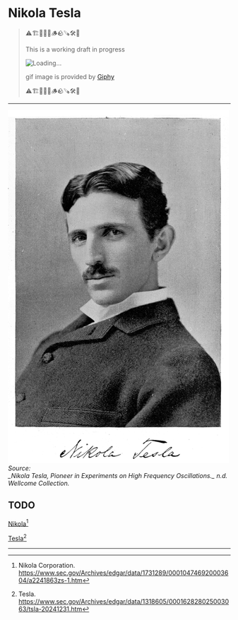 # Nikola Tesla


> ⚠️🏗️🚧🦺🧱🪵🪨🪚🛠️👷
> 
> This is a working draft in progress
> 
> ![Loading...](https://media2.giphy.com/media/v1.Y2lkPTc5MGI3NjExMXVjejV3dnVjc2o5MXd3eXBvcDR1cHlzbHQ1Z2R6YjY0ZHpmdjJ6OCZlcD12MV9pbnRlcm5hbF9naWZfYnlfaWQmY3Q9Zw/hL9q5k9dk9l0wGd4e0/giphy.gif)
>
> gif image is provided by [Giphy](https://giphy.com)
> 
> ⚠️🏗️🚧🦺🧱🪵🪨🪚🛠️👷


----


<!-- ![NikolaTesla](https://jstor.org/stable/community.36635498) -->

<!-- ![NikolaTesla](https://www-jstor-org.lib-proxy.fullerton.edu/stable/community.36635498?searchText=&searchUri=%2Faction%2FdoBasicSearch%3FQuery%3DTesla%26so%3Drel&ab_segments=0%2Fbasic_search_gsv2%2Fcontrol&searchKey=&refreqid=fastly-default%3Ae65c603f1d51d0aef4bde413f13644e0&initiator=recommender) -->

<!-- Option 1:
![Nikola_Tesla](./ASSETS/Nikola_Tesla.jpg)

> Source: 
> _Nikola Tesla, Pioneer in Experiments on High Frequency Oscillations._ n.d. Wellcome Collection. https://jstor.org/stable/community.36635498. -->

<!-- Option 2 -->
<img alt="Loading…" src="./ASSETS/Nikola_Tesla.jpg" width="500" height="800"/>
<br/>
<em>Source:<br/> _Nikola Tesla, Pioneer in Experiments on High Frequency Oscillations._ n.d. Wellcome Collection. <a https://jstor.org/stable/community.36635498</a></em>



<!-- 
https://www-jstor-org.lib-proxy.fullerton.edu/stable/community.36635498?searchText=&searchUri=%2Faction%2FdoBasicSearch%3FQuery%3DTesla%26so%3Drel&ab_segments=0%2Fbasic_search_gsv2%2Fcontrol&searchKey=&refreqid=fastly-default%3Ae65c603f1d51d0aef4bde413f13644e0&initiator=recommender -->



<!-- TODO -->


<!-- 
NIKOLA COPORATION:
https://www.sec.gov/Archives/edgar/data/1731289/000104746920003604/a2241863zs-1.htm -->

## TODO
[Nikola](https://www.sec.gov/Archives/edgar/data/1731289/000104746920003604/a2241863zs-1.htm)[^Nikola]


[Tesla](https://www.sec.gov/Archives/edgar/data/1318605/000162828025003063/tsla-20241231.htm)[^Tesla]

<!-- 
Tesla compay 
https://www.sec.gov/Archives/edgar/data/1318605/000162828025003063/tsla-20241231.htm 
https://ir.tesla.com/sec-filings
https://ir.tesla.com/_flysystem/s3/sec/000119312512081990/d279413d10k.html
https://ir.tesla.com/_flysystem/s3/sec/000162828025002993/tsla-20250129-gen.pdf
https://ir.tesla.com/_flysystem/s3/sec/000110465924071439/tm2413800d31_8k-gen.pdf
https://ir.tesla.com/_flysystem/s3/sec/000095017023001409/tsla-20221231-gen.pdf
https://ir.tesla.com/_flysystem/s3/sec/000095017021002253/tsla-20210930-gen.pdf
https://ir.tesla.com/_flysystem/s3/sec/000156459021004599/tsla-10k_20201231-gen.pdf
https://ir.tesla.com/sec-filings?field_nir_sec_form_group_target_id%5B%5D=491&field_nir_sec_date_filed_value=&items_per_page=10
https://ir.tesla.com/sec-filings?page=%2C11
https://ir.tesla.com/sec-filings?page=%2C1


https://www.tesla.com/models/design#overview
https://www.tesla.com/cybertruck/design#overview
https://www.tesla.com/cybertruck
https://www.tesla.com/en_ca/cybertruck
https://www.tesla.com/nl_nl/models



https://en.wikipedia.org/wiki/Tesla_Roadster_(second_generation)
https://en.wikipedia.org/wiki/Elon_Musk



https://www.sec.gov/edgar/browse/?CIK=1826018&owner=include
https://www.sec.gov/edgar/browse/?CIK=0001865429
https://www.sec.gov/enforcement-litigation/litigation-releases/lr-26219
https://www.sec.gov/newsroom/press-releases/2018-219


https://www.sec.gov/Archives/edgar/data/1318605/000110465924053333/tm2326076d14_def14a.pdf
https://www.sec.gov/edgar/browse/?CIK=0002040288
https://www.sec.gov/Archives/edgar/data/1318605/000119312523094100/d440358dars.pdf

https://www.sec.gov/Archives/edgar/data/1318605/000119312510017054/ds1.htm
https://www.sec.gov/edgar/browse/?CIK=0001318605
https://www.sec.gov/Archives/edgar/data/1318605/000156459021004599/tsla-10k_20201231.htm
https://www.sec.gov/Archives/edgar/data/1318605/000095017022000796/tsla-20211231.htm
https://www.sec.gov/Archives/edgar/data/1318605/000156459021058953/tsla-8k_20211201.htm
https://www.sec.gov/Archives/edgar/data/1318605/000162828024043486/tsla-20240930.htm
https://www.sec.gov/Archives/edgar/data/1318605/000156459015001031/tsla-10k_20141231.htm
https://www.sec.gov/Archives/edgar/data/1318605/000156459021045926/tsla-def14a_20210826.htm
https://www.sec.gov/Archives/edgar/data/1318605/000162828025018911/tsla-20250331.htm
https://www.sec.gov/Archives/edgar/data/1318605/000156459018002956/tsla-10k_20171231.htm
https://www.sec.gov/Archives/edgar/data/1318605/000156459021022604/tsla-10ka_20201231.htm
https://www.sec.gov/Archives/edgar/data/1318605/000156459017003118/tsla-10k_20161231.htm
https://www.sec.gov/Archives/edgar/data/1318605/000156459019003165/tsla-10k_20181231.htm
https://www.sec.gov/Archives/edgar/data/1318605/000162828024002390/tsla-20231231.htm
https://www.sec.gov/Archives/edgar/data/1318605/000095017023033872/tsla-20230630.htm
https://www.sec.gov/Archives/edgar/data/1318605/000156459016013195/tsla-10k_20151231.htm
https://www.sec.gov/Archives/edgar/data/1318605/000110465924048040/tm2326076d13_pre14a.htm
https://www.sec.gov/Archives/edgar/data/1318605/000156459020004475/tsla-10k_20191231.htm
https://www.sec.gov/Archives/edgar/data/1318605/000162828024017503/tsla-20240331.htm
https://www.sec.gov/Archives/edgar/data/1318605/000119312516596657/d185970d424b5.htm
https://www.sec.gov/Archives/edgar/data/1318605/000119312513096241/d452995d10k.htm
https://www.sec.gov/Archives/edgar/data/1318605/000110465924070473/tm2413800d25_defa14a.htm
https://www.sec.gov/Archives/edgar/data/1318605/000156459022022992/tsla-pre14a_20220804.htm
https://www.sec.gov/Archives/edgar/data/1318605/000119312518035345/d524719ddef14a.htm
https://www.sec.gov/Archives/edgar/data/1318605/000110465924071439/tm2413800d31_8k.htm
https://www.sec.gov/Archives/edgar/data/1318605/000162828023034847/tsla-20230930.htm
https://www.sec.gov/Archives/edgar/data/1318605/000119312523094075/d451342ddef14a.htm
https://www.sec.gov/Archives/edgar/data/1318605/000156459022033053/tsla-8k_20221002.htm
https://www.sec.gov/Archives/edgar/data/1318605/000110465925042659/tm252787d2_10ka.htm
https://www.sec.gov/Archives/edgar/data/1318605/000156459020027321/tsla-def14a_20200707.htm
https://www.sec.gov/Archives/edgar/data/1318605/000095017024046895/tsla-ex99_1.htm
https://www.sec.gov/Archives/edgar/data/1318605/000110465924050097/tm2326076d18_defa14a.htm
https://www.sec.gov/Archives/edgar/data/1318605/000149473125000001/xslF345X05/edgardoc.xml
https://www.sec.gov/Archives/edgar/data/1318605/000162828025018851/exhbit991.htm
https://www.sec.gov/edgar/browse/?CIK=0000732712
https://www.sec.gov/Archives/edgar/data/1318605/000110465924053372/tm2412112d4_ars.pdf
https://www.sec.gov/Archives/edgar/data/1318605/000156459022011875/tsla-8k_20220328.htm
https://www.sec.gov/Archives/edgar/data/1318605/000095017023050938/tsla-ex99_1.htm
https://www.sec.gov/Archives/edgar/data/1318605/000162828024043432/tsla-20241023.htm
https://www.sec.gov/Archives/edgar/data/1318605/000119312514069681/d668062d10k.htm
https://www.sec.gov/Archives/edgar/data/1318605/000162828025002993/tsla-20250129.htm


https://www.sec.gov/enforcement-litigation/distributions-for-harmed-investors/sec-v-elon-musk-case-no-18-cv-8865-sdny-sec-v-tesla-inc-case-no-18-cv-8947-sdny


https://research.secdatabase.com/CIK/1318605/Company-Name/Tesla,-Inc.
https://www.nasdaq.com/market-activity/stocks/tsla/sec-filings
https://fintel.io/sfs/us/tsla
https://finance.yahoo.com/sec-filing/TSLA/0001628280-24-002390_1318605/
https://www.marketwatch.com/investing/stock/tsla/financials/secfilings
https://www.nasdaq.com/market-activity/stocks/tsla/historical
https://seekingalpha.com/symbol/TSLA/sec-filings
https://www.npr.org/2018/09/29/653014733/elon-musk-settles-with-sec-agrees-to-step-down-as-tesla-chairman
https://www.marketwatch.com/investing/stock/tsla
https://www.forbes.com/sites/jamesfarrell/2024/05/08/tesla-self-driving-doj-investigation-is-looking-at-securities-and-wire-fraud-report-says/
https://www.warren.senate.gov/newsroom/press-releases/warren-renews-call-for-sec-investigation-of-tesla-board-of-directors-and-chief-executive-elon-musk-raises-fresh-conflict-of-interest-concerns
https://www.foxbusiness.com/markets/teslas-elon-musk-sec-settle-fraud-charges


-->

----

[^Nikola]: Nikola Corporation. https://www.sec.gov/Archives/edgar/data/1731289/000104746920003604/a2241863zs-1.htm
[^Tesla]: Tesla. https://www.sec.gov/Archives/edgar/data/1318605/000162828025003063/tsla-20241231.htm
